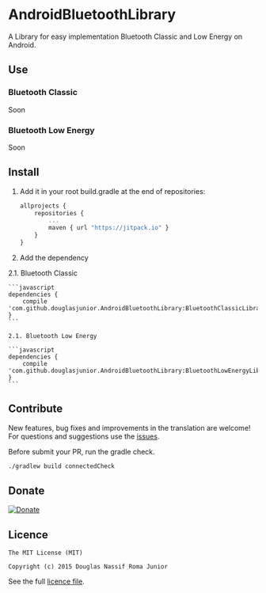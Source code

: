 # AndroidBluetoothLibrary

A Library for easy implementation Bluetooth Classic and Low Energy on Android.

## Use

### Bluetooth Classic

Soon

### Bluetooth Low Energy

Soon


## Install 

 1. Add it in your root build.gradle at the end of repositories:

    ```javascript
    allprojects {
    	repositories {
    		...
    		maven { url "https://jitpack.io" }
    	}
    }
    ```

 2. Add the dependency
 
   2.1. Bluetooth Classic

    ```javascript
    dependencies {
        compile 'com.github.douglasjunior.AndroidBluetoothLibrary:BluetoothClassicLibrary:v0.2.1'
    }
    ```
    
    2.1. Bluetooth Low Energy

    ```javascript
    dependencies {
        compile 'com.github.douglasjunior.AndroidBluetoothLibrary:BluetoothLowEnergyLibrary:v0.2.1'
    }
    ```
 
## Contribute

New features, bug fixes and improvements in the translation are welcome! For questions and suggestions use the [issues](https://github.com/douglasjunior/AndroidBluetoothLibrary/issues).

Before submit your PR, run the gradle check.
```bash
./gradlew build connectedCheck
```

## Donate

[![Donate](https://www.paypalobjects.com/en_US/i/btn/btn_donateCC_LG.gif)](https://www.paypal.com/cgi-bin/webscr?cmd=_s-xclick&hosted_button_id=ZJ6TCL3EVUDDL)


## Licence

```
The MIT License (MIT)

Copyright (c) 2015 Douglas Nassif Roma Junior
```

See the full [licence file](https://github.com/douglasjunior/AndroidBluetoothLibrary/blob/master/LICENSE).

